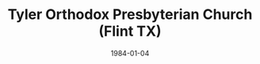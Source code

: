 ---
date: &id001 1984-01-04
end_date: null
location:
  address: 4554 FM 2813
  city: Flint
  state: TX
minister:
- end: null
  name: John Johnson
  start: 1984-01-04
  type: Pastor
- end: null
  name: Bradford Mercer
  start: 1998-01-01
  type: Associate Pastor
- end: 2012-01-01
  name: Mark Wheat
  start: 2007-01-01
  type: Associate Pastor
ministers:
- John Johnson
- Bradford Mercer
- Mark Wheat
name: Tyler Orthodox Presbyterian Church
names:
- end: null
  name: Tyler Orthodox Presbyterian Church
  start: 1984-01-04
origination_date: *id001
raw_data: "TX  Tyler\nTyler Orthodox Presbyterian Church  (January 4, 1984\u2013 )\n\
  4554 FM 2813, Flint\nPastor: John Johnson, 1984\u2013\nAssoc. Pastors: Bradford\
  \ Mercer, 1998\nMark Wheat, 2007\u201312"
states:
- TX
status:
  active: true
  end_date: null
  reason: null
  received_from: null
  withdrawal_to: null
title: Tyler Orthodox Presbyterian Church (Flint TX)
year_established:
- 1984

---